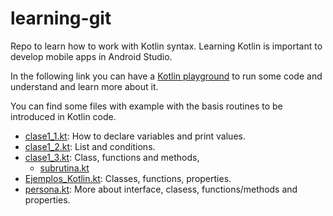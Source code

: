 # learning-git
Repo to learn how to work with Kotlin syntax.
Learning Kotlin is important to develop mobile apps in Android Studio.

In the following link you can have a [Kotlin playground](https://play.kotlinlang.org/#eyJ2ZXJzaW9uIjoiMS41LjMxIiwicGxhdGZvcm0iOiJqYXZhIiwiYXJncyI6IiIsIm5vbmVNYXJrZXJzIjp0cnVlLCJ0aGVtZSI6ImlkZWEiLCJjb2RlIjoiLyoqXG4gKiBZb3UgY2FuIGVkaXQsIHJ1biwgYW5kIHNoYXJlIHRoaXMgY29kZS4gXG4gKiBwbGF5LmtvdGxpbmxhbmcub3JnIFxuICovXG5cbmZ1biBtYWluKCkge1xuICAgIHByaW50bG4oXCJIZWxsbywgd29ybGQhISFcIilcbn0ifQ==) to run some code and understand and learn more about it.

You can find some files with example with the basis routines to be introduced in Kotlin code.

- [clase1_1.kt](clase1_1.kt): How to declare variables and print values.
- [clase1_2.kt](clase1_2.kt): List and conditions.
- [clase1_3.kt](clase1_3.kt): Class, functions and methods, 
    - [subrutina.kt](subrutina.kt)
- [Ejemplos_Kotlin.kt](Ejemplos_Kotlin.kt): Classes, functions, properties.
- [persona.kt](persona.kt): More about interface, clasess, functions/methods and properties.
